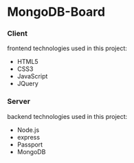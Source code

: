 # MongoDB-Board  

### Client  
frontend technologies used in this project:  
* HTML5  
* CSS3  
* JavaScript  
* JQuery

### Server  
backend technologies used in this project:  
* Node.js  
* express  
* Passport  
* MongoDB 


